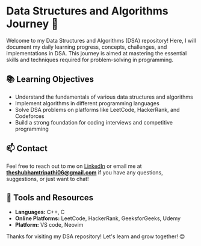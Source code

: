 # Data Structures and Algorithms Journey 🚀

Welcome to my Data Structures and Algorithms (DSA) repository! Here, I will document my daily learning progress, concepts, challenges, and implementations in DSA. This journey is aimed at mastering the essential skills and techniques required for problem-solving in programming.

## 📚 Learning Objectives

- Understand the fundamentals of various data structures and algorithms
- Implement algorithms in different programming languages
- Solve DSA problems on platforms like LeetCode, HackerRank, and Codeforces
- Build a strong foundation for coding interviews and competitive programming

## 📫 Contact

Feel free to reach out to me on [LinkedIn](https://www.linkedin.com/in/theshubhamtripathi) or email me at **theshubhamtripathi06@gmail.com** if you have any questions, suggestions, or just want to chat!

## 🔧 Tools and Resources

- **Languages:** C++, C
- **Online Platforms:** LeetCode, HackerRank, GeeksforGeeks, Udemy
- **Platform:** VS code, Neovim

Thanks for visiting my DSA repository! Let's learn and grow together! 😊
